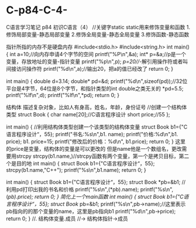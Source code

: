 # C-p84-C-4-
C语言学习笔记 p84 初识C语言（4）
//关键字static
static用来修饰变量和函数
1.修饰局部变量-静态局部变量
2.修饰全局变量-静态全局变量
3.修饰函数-静态函数


指针所指的内存不是硬盘内存
#include<stdio.h>
#include<string.h>
int main()
{
    int a=10;//向内存申请4个字节的空间
    printf("%P\n",&a);
    int* p=&a;//p是一个变量，存放地址的变量-指针变量
    printf("%p\n",p);
    *p=20//*-解引用操作符或者叫间接访问操作符
    printf("%d\n",a);//输出20，把a的值已经改了
    return 0;
}


int main()
{
    double d=3.14;
    double* pd=&d;
    printf("%d\n",sizeof(pd));//32位平台是4字节，64位是8个字节，和指针类型的int double之类无关的
    *pd=5.5;
    printf("%lf\n",d);
    printf("%lf\n",*pd);
    return 0;
}


结构体
描述复杂对象，比如人有身高，姓名，年龄，身份证号
//创建一个结构体类型
struct Book
{
    char name[20];//C语言程序设计
    short price;//55
};

int main()
{
//利用结构体类型创建一个该类型的结构体变量
    struct Book b1={"C语言程序设计“，55};
    printf("书名:%s\n",b1. name);
    printf("价格:%d\n",b1. price);
    b1. price=15;
    printf("修改后的价格：%d\n", b1.price);
    return 0;
}
这里的price是变量，结构体的变量是可以更改的
但是name他是一个数组名，更改需要用strcpy
strcpy(b1.name,)//strcpy函数有两个变量，第一个是拷贝目标，第二个是目的地
int main()
{
    struct Book b1={"C语言程序设计“，55};
    strcpy(b1.name,"C++");
    printf("%s\n",b1.name);
    return 0;
}



int main()
{
    struct Book b1={"C语言程序设计“，55};
    struct Book *pb=&b1;
    //利用pd打印出我的书名和价格
    printf("%s\n",(*pb).name);
    printf("%s\n",(*pb).price);
    return 0;
}
简化上一个main函数
int main()
{
    struct Book b1={"C语言程序设计“，55};
    struct Book* pb=&b1;
    printf("%s\n",pb->name);//这里表示pb指向的的那个变量的name，这里是pb指向b1
    printf("%d\n",pb->price);
    return 0;
}
//.  结构体变量.成员
//->  结构体指针->成员


